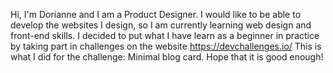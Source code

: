 Hi, I'm Dorianne and I am a Product Designer.
I would like to be able to develop the websites I design, so I am currently learning web design and front-end skills.
I decided to put what I have learn as a beginner in practice by taking part in challenges on the website https://devchallenges.io/
This is what I did for the challenge: Minimal blog card.
Hope that it is good enough!
